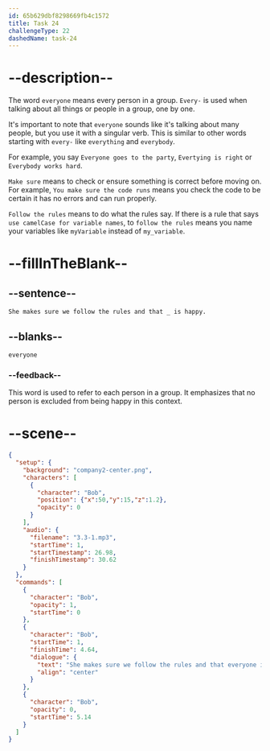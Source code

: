 ```yaml
---
id: 65b629dbf8298669fb4c1572
title: Task 24
challengeType: 22
dashedName: task-24
---
```


<!-- (Audio) Bob: She makes sure we follow the rules and that everyone is happy. -->

# --description--

The word `everyone`  means every person in a group. `Every-` is used when talking about all things or people in a group, one by one.

It's important to note that `everyone` sounds like it's talking about many people, but you use it with a singular verb. This is similar to other words starting with `every-` like `everything` and `everybody`.

For example, you say `Everyone goes to the party`, `Evertying is right` or `Everybody works hard`.

`Make sure` means to check or ensure something is correct before moving on. For example, `You make sure the code runs` means you check the code to be certain it has no errors and can run properly.

`Follow the rules` means to do what the rules say. If there is a rule that says `use camelCase for variable names`, to `follow the rules` means you name your variables like `myVariable` instead of `my_variable`.

# --fillInTheBlank--

## --sentence--

`She makes sure we follow the rules and that _ is happy.`

## --blanks--

`everyone`

### --feedback--

This word is used to refer to each person in a group. It emphasizes that no person is excluded from being happy in this context.

# --scene--

```json
{
  "setup": {
    "background": "company2-center.png",
    "characters": [
      {
        "character": "Bob",
        "position": {"x":50,"y":15,"z":1.2},
        "opacity": 0
      }
    ],
    "audio": {
      "filename": "3.3-1.mp3",
      "startTime": 1,
      "startTimestamp": 26.98,
      "finishTimestamp": 30.62
    }
  },
  "commands": [
    {
      "character": "Bob",
      "opacity": 1,
      "startTime": 0
    },
    {
      "character": "Bob",
      "startTime": 1,
      "finishTime": 4.64,
      "dialogue": {
        "text": "She makes sure we follow the rules and that everyone is happy.",
        "align": "center"
      }
    },
    {
      "character": "Bob",
      "opacity": 0,
      "startTime": 5.14
    }
  ]
}
```

